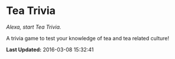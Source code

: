 # Tea Trivia
*Alexa, start Tea Trivia.*

A trivia game to test your knowledge of tea and tea related culture!

**Last Updated:** 2016-03-08 15:32:41